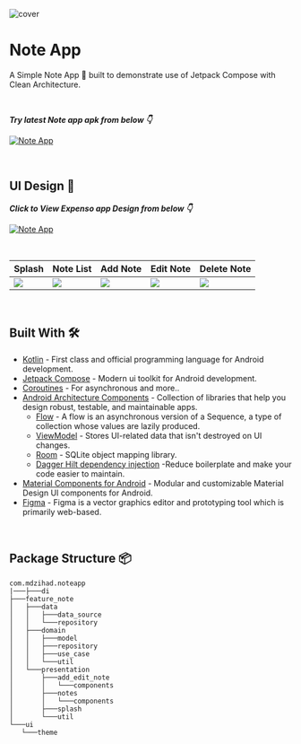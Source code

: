 ![cover](https://user-images.githubusercontent.com/83513508/138772386-b3489037-097c-4c74-b9a8-50d8b11dd30c.png)

# Note App
A Simple Note App 📱 built to demonstrate use of Jetpack Compose with  Clean Architecture.

<br />

***Try latest Note app apk from below 👇***

[![Note App](https://img.shields.io/badge/NoteApp-APK-black.svg?style=for-the-badge&logo=android)](https://github.com/mdzihad89/note_app_jetpack_compose/releases/download/v1.0.0/Note.APP.apk)


<br />

## UI Design 🎨

***Click to View Expenso app Design from below 👇***

[![Note App](https://img.shields.io/badge/NoteApp-FIGMA-black.svg?style=for-the-badge&logo=figma)](https://www.figma.com/file/zqTjc9PMDp7IU21WsjXTNz/Note-App?node-id=0%3A1)

<br />

Splash | Note List | Add Note | Edit Note | Delete Note
--- | --- | --- |--- |--- 
![](https://user-images.githubusercontent.com/83513508/138772381-9da62fc0-f74a-46eb-8013-1cd49b0ba84e.png) | ![](https://user-images.githubusercontent.com/83513508/138772380-00ae2c83-b870-40f5-b1a3-44f8099c6d88.png) | ![](https://user-images.githubusercontent.com/83513508/138772378-77e280a0-e7b5-410a-b737-afc630a25685.png) | ![](https://user-images.githubusercontent.com/83513508/138772374-2b01072b-b456-483e-a770-6b4c872ef5e9.png) | ![](https://user-images.githubusercontent.com/83513508/138772371-cb3af432-bb4d-4ff0-ab9b-1f04578270b5.png)

<br />


## Built With 🛠
- [Kotlin](https://kotlinlang.org/) - First class and official programming language for Android development.
- [Jetpack Compose](https://developer.android.com/jetpack/compose?gclid=CjwKCAjwq9mLBhB2EiwAuYdMtSKZVh5cmsYUiVg9ptxj16SFBeeBZXNyNITYguZmuiKOEuaGnZc8vBoCFw4QAvD_BwE&gclsrc=aw.ds) - Modern ui toolkit  for Android development.
- [Coroutines](https://kotlinlang.org/docs/reference/coroutines-overview.html) - For asynchronous and more..
- [Android Architecture Components](https://developer.android.com/topic/libraries/architecture) - Collection of libraries that help you design robust, testable, and maintainable apps.
  - [Flow](https://kotlinlang.org/docs/reference/coroutines/flow.html) - A flow is an asynchronous version of a Sequence, a type of collection whose values are lazily produced.
  - [ViewModel](https://developer.android.com/topic/libraries/architecture/viewmodel) - Stores UI-related data that isn't destroyed on UI changes. 
  - [Room](https://developer.android.com/topic/libraries/architecture/room) - SQLite object mapping library.
  - [Dagger Hilt dependency injection](https://developer.android.com/training/dependency-injection/hilt-android) -Reduce boilerplate and make your code easier to maintain.
- [Material Components for Android](https://github.com/material-components/material-components-android) - Modular and customizable Material Design UI components for Android.
- [Figma](https://figma.com/) - Figma is a vector graphics editor and prototyping tool which is primarily web-based.

<br />

## Package Structure 📦
 ```
 com.mdzihad.noteapp
|───├───di
├───feature_note
│   ├───data
│   │   ├───data_source
│   │   └───repository
│   ├───domain
│   │   ├───model
│   │   ├───repository
│   │   ├───use_case
│   │   └───util
│   └───presentation
│       ├───add_edit_note
│       │   └───components
│       ├───notes
│       │   └───components
│       ├───splash
│       └───util
└───ui
    └───theme
   ```
 



